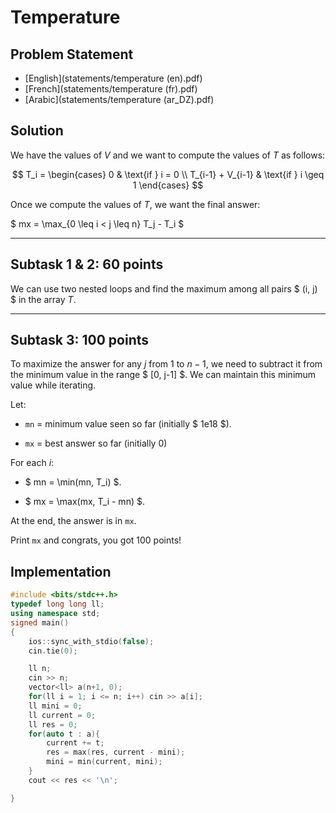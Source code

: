 # Temperature

## Problem Statement
- [English](statements/temperature (en).pdf)
- [French](statements/temperature (fr).pdf)
- [Arabic](statements/temperature (ar_DZ).pdf)

## Solution

We have the values of $V$ and we want to compute the values of $T$ as
follows:

$$
T_i =
\begin{cases}
0 & \text{if } i = 0 \\
T_{i-1} + V_{i-1} & \text{if } i \geq 1
\end{cases}
$$

Once we compute the values of $T$, we want the final answer:

$ mx = \max_{0 \leq i < j \leq n} T_j - T_i $

------------------------------------------------------------------------

## Subtask 1 & 2: 60 points

We can use two nested loops and find the maximum among all pairs $ (i,
j) $ in the array $T$.

------------------------------------------------------------------------

## Subtask 3: 100 points

To maximize the answer for any $j$ from 1 to $n-1$, we need to subtract
it from the minimum value in the range $ [0, j-1] $.
We can maintain this minimum value while iterating.

Let: 

- `mn` = minimum value seen so far (initially $ 1e18 $).

- `mx` = best answer so far (initially 0)

For each $i$: 

- $ mn = \min(mn, T_i) $.

- $ mx = \max(mx, T_i - mn) $.

At the end, the answer is in `mx`.

Print `mx` and congrats, you got 100 points!

## Implementation

```cpp
#include <bits/stdc++.h>
typedef long long ll;
using namespace std;
signed main()
{
    ios::sync_with_stdio(false);
    cin.tie(0);

    ll n;
    cin >> n;
    vector<ll> a(n+1, 0);
    for(ll i = 1; i <= n; i++) cin >> a[i];
    ll mini = 0;
    ll current = 0;
    ll res = 0;
    for(auto t : a){
        current += t;
        res = max(res, current - mini);
        mini = min(current, mini);
    }
    cout << res << '\n';

}
```
